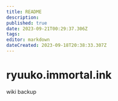 ```yaml
---
title: README
description: 
published: true
date: 2023-09-21T00:29:37.306Z
tags: 
editor: markdown
dateCreated: 2023-09-18T20:38:33.307Z
---
```


# ryuuko.immortal.ink
wiki backup
